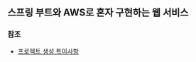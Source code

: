 ## 스프링 부트와 AWS로 혼자 구현하는 웹 서비스
### 참조
- [프로젝트 생성 특이사항](https://github.com/KEJ94/TIL/blob/main/freelec-springboot3-webservice/프로젝트_생성_특이사항.md)

